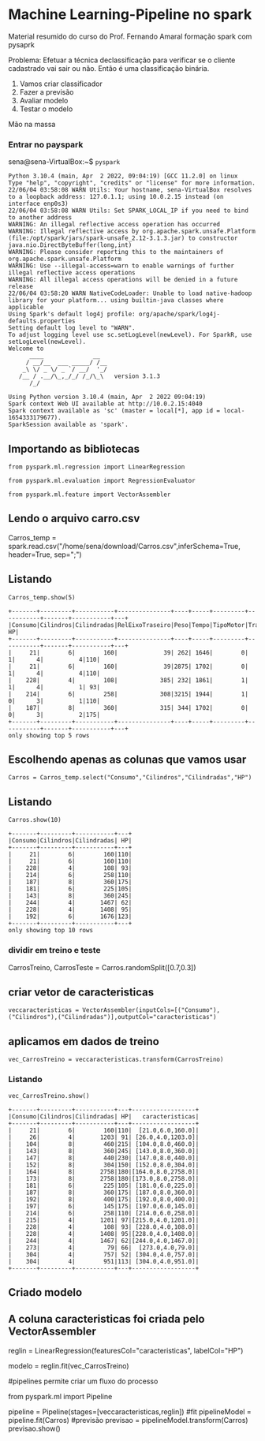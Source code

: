 # Machine Learning-Pipeline no spark

Material resumido do curso do Prof. Fernando Amaral formação spark com pysaprk

Problema: Efetuar a técnica declassificação para verificar se o cliente cadastrado vai sair ou não.
Então é uma classificação binária.

1) Vamos criar classificador
2) Fazer a previsão
3) Avaliar modelo
4) Testar o modelo

Mão na massa

### Entrar no payspark  
sena@sena-VirtualBox:~$ `pyspark`

```
Python 3.10.4 (main, Apr  2 2022, 09:04:19) [GCC 11.2.0] on linux
Type "help", "copyright", "credits" or "license" for more information.
22/06/04 03:58:08 WARN Utils: Your hostname, sena-VirtualBox resolves to a loopback address: 127.0.1.1; using 10.0.2.15 instead (on interface enp0s3)
22/06/04 03:58:08 WARN Utils: Set SPARK_LOCAL_IP if you need to bind to another address
WARNING: An illegal reflective access operation has occurred
WARNING: Illegal reflective access by org.apache.spark.unsafe.Platform (file:/opt/spark/jars/spark-unsafe_2.12-3.1.3.jar) to constructor java.nio.DirectByteBuffer(long,int)
WARNING: Please consider reporting this to the maintainers of org.apache.spark.unsafe.Platform
WARNING: Use --illegal-access=warn to enable warnings of further illegal reflective access operations
WARNING: All illegal access operations will be denied in a future release
22/06/04 03:58:20 WARN NativeCodeLoader: Unable to load native-hadoop library for your platform... using builtin-java classes where applicable
Using Spark's default log4j profile: org/apache/spark/log4j-defaults.properties
Setting default log level to "WARN".
To adjust logging level use sc.setLogLevel(newLevel). For SparkR, use setLogLevel(newLevel).
Welcome to
      ____              __
     / __/__  ___ _____/ /__
    _\ \/ _ \/ _ `/ __/  '_/
   /__ / .__/\_,_/_/ /_/\_\   version 3.1.3
      /_/

Using Python version 3.10.4 (main, Apr  2 2022 09:04:19)
Spark context Web UI available at http://10.0.2.15:4040
Spark context available as 'sc' (master = local[*], app id = local-1654333179677).
SparkSession available as 'spark'.

```

## Importando as bibliotecas
`from pyspark.ml.regression import LinearRegression`

`from pyspark.ml.evaluation import RegressionEvaluator`

`from pyspark.ml.feature import VectorAssembler`

## Lendo o arquivo carro.csv
Carros_temp = spark.read.csv("/home/sena/download/Carros.csv",inferSchema=True, header=True, sep=";")

## Listando
`Carros_temp.show(5)`
```
+-------+---------+-----------+---------------+----+-----+---------+-----------+-------+-----------+---+
|Consumo|Cilindros|Cilindradas|RelEixoTraseiro|Peso|Tempo|TipoMotor|Transmissao|Marchas|Carburadors| HP|
+-------+---------+-----------+---------------+----+-----+---------+-----------+-------+-----------+---+
|     21|        6|        160|             39| 262| 1646|        0|          1|      4|          4|110|
|     21|        6|        160|             39|2875| 1702|        0|          1|      4|          4|110|
|    228|        4|        108|            385| 232| 1861|        1|          1|      4|          1| 93|
|    214|        6|        258|            308|3215| 1944|        1|          0|      3|          1|110|
|    187|        8|        360|            315| 344| 1702|        0|          0|      3|          2|175|
+-------+---------+-----------+---------------+----+-----+---------+-----------+-------+-----------+---+
only showing top 5 rows
```

##  Escolhendo apenas as colunas que vamos usar
`Carros = Carros_temp.select("Consumo","Cilindros","Cilindradas","HP")`

## Listando
`Carros.show(10)` 

```
+-------+---------+-----------+---+
|Consumo|Cilindros|Cilindradas| HP|
+-------+---------+-----------+---+
|     21|        6|        160|110|
|     21|        6|        160|110|
|    228|        4|        108| 93|
|    214|        6|        258|110|
|    187|        8|        360|175|
|    181|        6|        225|105|
|    143|        8|        360|245|
|    244|        4|       1467| 62|
|    228|        4|       1408| 95|
|    192|        6|       1676|123|
+-------+---------+-----------+---+
only showing top 10 rows
```


### dividir em treino e teste
CarrosTreino, CarrosTeste = Carros.randomSplit([0.7,0.3])


## criar vetor de caracteristicas
`veccaracteristicas = VectorAssembler(inputCols=[("Consumo"),("Cilindros"),("Cilindradas")],outputCol="caracteristicas")`

## aplicamos em dados de treino
`vec_CarrosTreino = veccaracteristicas.transform(CarrosTreino)`

### Listando
`vec_CarrosTreino.show()`
```
+-------+---------+-----------+---+------------------+
|Consumo|Cilindros|Cilindradas| HP|   caracteristicas|
+-------+---------+-----------+---+------------------+
|     21|        6|        160|110|  [21.0,6.0,160.0]|
|     26|        4|       1203| 91| [26.0,4.0,1203.0]|
|    104|        8|        460|215| [104.0,8.0,460.0]|
|    143|        8|        360|245| [143.0,8.0,360.0]|
|    147|        8|        440|230| [147.0,8.0,440.0]|
|    152|        8|        304|150| [152.0,8.0,304.0]|
|    164|        8|       2758|180|[164.0,8.0,2758.0]|
|    173|        8|       2758|180|[173.0,8.0,2758.0]|
|    181|        6|        225|105| [181.0,6.0,225.0]|
|    187|        8|        360|175| [187.0,8.0,360.0]|
|    192|        8|        400|175| [192.0,8.0,400.0]|
|    197|        6|        145|175| [197.0,6.0,145.0]|
|    214|        6|        258|110| [214.0,6.0,258.0]|
|    215|        4|       1201| 97|[215.0,4.0,1201.0]|
|    228|        4|        108| 93| [228.0,4.0,108.0]|
|    228|        4|       1408| 95|[228.0,4.0,1408.0]|
|    244|        4|       1467| 62|[244.0,4.0,1467.0]|
|    273|        4|         79| 66|  [273.0,4.0,79.0]|
|    304|        4|        757| 52| [304.0,4.0,757.0]|
|    304|        4|        951|113| [304.0,4.0,951.0]|
+-------+---------+-----------+---+------------------+
```
## Criado modelo 
## A coluna caracteristicas foi criada pelo VectorAssembler
reglin = LinearRegression(featuresCol="caracteristicas", labelCol="HP")

modelo = reglin.fit(vec_CarrosTreino)


#pipelines permite criar um fluxo do processo

from pyspark.ml import Pipeline

pipeline = Pipeline(stages=[veccaracteristicas,reglin])
#fit 
pipelineModel = pipeline.fit(Carros)
#previsão
previsao = pipelineModel.transform(Carros)
previsao.show()
